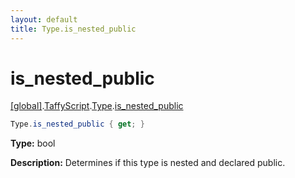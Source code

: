 ```yaml
---
layout: default
title: Type.is_nested_public
---
```


# is_nested_public

[\[global\]]({{site.baseurl}}/docs/).[TaffyScript]({{site.baseurl}}/docs/TaffyScript/).[Type]({{site.baseurl}}/docs/TaffyScript/Type/).[is_nested_public]({{site.baseurl}}/docs/TaffyScript/Type/is_nested_public/)

```cs
Type.is_nested_public { get; }
```

**Type:** bool

**Description:** Determines if this type is nested and declared public.
